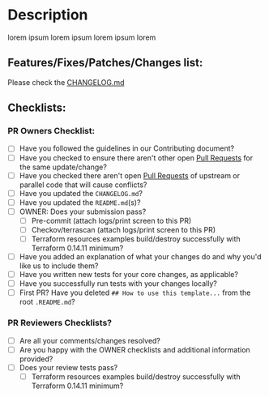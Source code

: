 # Description

lorem ipsum lorem ipsum lorem ipsum lorem

## Features/Fixes/Patches/Changes list:

Please check the [CHANGELOG.md](https://github.com/boldlink/terraform-aws-organizations/blob/<BRANCH/COMMIT_HASH>/CHANGELOG.md#<VERSION_WITHOUT_DOTS>---<DATE>)

## Checklists:
<!-- You can erase any parts of this template not applicable to your Pull Request. -->
### PR Owners Checklist:
* [ ] Have you followed the guidelines in our Contributing document?
* [ ] Have you checked to ensure there aren't other open [Pull Requests](../../../pulls) for the same update/change?
* [ ] Have you checked there aren't open [Pull Requests](../../../pulls) of upstream or parallel code that will cause conflicts?
* [ ] Have you updated the `CHANGELOG.md`?
* [ ] Have you updated the `README.md`(s)?
* [ ] OWNER: Does your submission pass?
    * [ ] Pre-commit (attach logs/print screen to this PR)
    * [ ] Checkov/terrascan (attach logs/print screen to this PR)
    * [ ] Terraform resources examples build/destroy successfully with Terraform 0.14.11 minimum?
* [ ] Have you added an explanation of what your changes do and why you'd like us to include them?
* [ ] Have you written new tests for your core changes, as applicable?
* [ ] Have you successfully run tests with your changes locally?
* [ ] First PR? Have you deleted `## How to use this template...` from the root `.README.md`?

### PR Reviewers Checklists?
* [ ] Are all your comments/changes resolved?
* [ ] Are you happy with the OWNER checklists and additional information provided?
* [ ] Does your review tests pass?
    * [ ] Terraform resources examples build/destroy successfully with Terraform 0.14.11 minimum?
